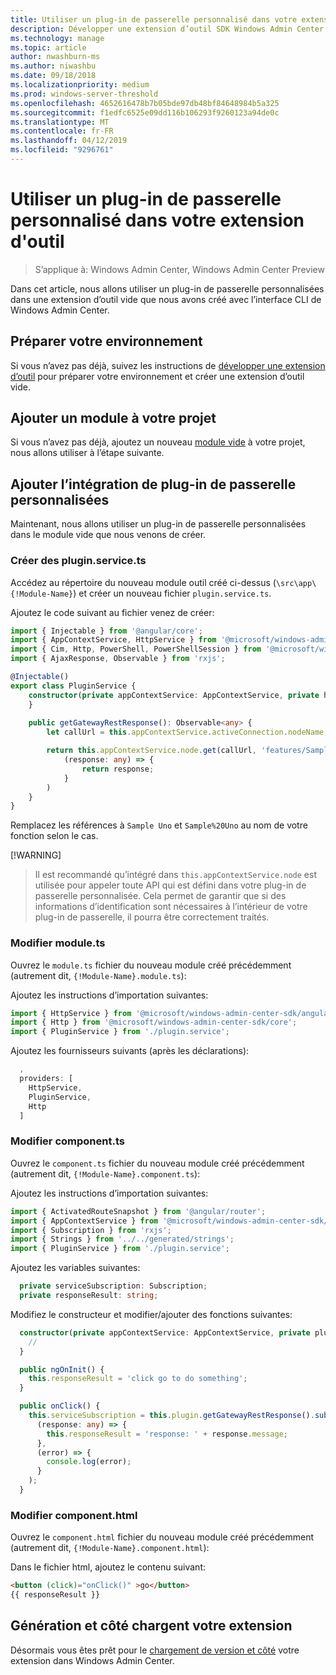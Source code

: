 ```yaml
---
title: Utiliser un plug-in de passerelle personnalisé dans votre extension d'outil
description: Développer une extension d’outil SDK Windows Admin Center (projet Honolulu) - utilisez un plug-in de passerelle personnalisées dans votre extension d’outil
ms.technology: manage
ms.topic: article
author: nwashburn-ms
ms.author: niwashbu
ms.date: 09/18/2018
ms.localizationpriority: medium
ms.prod: windows-server-threshold
ms.openlocfilehash: 4652616478b7b05bde97db48bf84648984b5a325
ms.sourcegitcommit: f1edfc6525e09dd116b106293f9260123a94de0c
ms.translationtype: MT
ms.contentlocale: fr-FR
ms.lasthandoff: 04/12/2019
ms.locfileid: "9296761"
---
```

# Utiliser un plug-in de passerelle personnalisé dans votre extension d'outil

>S’applique à: Windows Admin Center, Windows Admin Center Preview

Dans cet article, nous allons utiliser un plug-in de passerelle personnalisées dans une extension d’outil vide que nous avons créé avec l’interface CLI de Windows Admin Center.

## Préparer votre environnement ##

Si vous n’avez pas déjà, suivez les instructions de [développer une extension d’outil](..\develop-tool.md) pour préparer votre environnement et créer une extension d’outil vide.

## Ajouter un module à votre projet ##

Si vous n’avez pas déjà, ajoutez un nouveau [module vide](add-module.md) à votre projet, nous allons utiliser à l’étape suivante.  

## Ajouter l’intégration de plug-in de passerelle personnalisées ##

Maintenant, nous allons utiliser un plug-in de passerelle personnalisées dans le module vide que nous venons de créer.

### Créer des plugin.service.ts

Accédez au répertoire du nouveau module outil créé ci-dessus (```\src\app\{!Module-Name}```) et créer un nouveau fichier ```plugin.service.ts```.

Ajoutez le code suivant au fichier venez de créer:
``` ts
import { Injectable } from '@angular/core';
import { AppContextService, HttpService } from '@microsoft/windows-admin-center-sdk/angular';
import { Cim, Http, PowerShell, PowerShellSession } from '@microsoft/windows-admin-center-sdk/core';
import { AjaxResponse, Observable } from 'rxjs';

@Injectable()
export class PluginService {
    constructor(private appContextService: AppContextService, private http: Http) {
    }
    
    public getGatewayRestResponse(): Observable<any> {
        let callUrl = this.appContextService.activeConnection.nodeName;

        return this.appContextService.node.get(callUrl, 'features/Sample%20Uno').map(
            (response: any) => {
                return response;
            }
        )
    }
}
```

Remplacez les références à ```Sample Uno``` et ```Sample%20Uno``` au nom de votre fonction selon le cas.

[!WARNING]
> Il est recommandé qu’intégré dans ```this.appContextService.node``` est utilisée pour appeler toute API qui est défini dans votre plug-in de passerelle personnalisée. Cela permet de garantir que si des informations d’identification sont nécessaires à l’intérieur de votre plug-in de passerelle, il pourra être correctement traités.

### Modifier module.ts

Ouvrez le ```module.ts``` fichier du nouveau module créé précédemment (autrement dit, ```{!Module-Name}.module.ts```):

Ajoutez les instructions d’importation suivantes:

``` ts
import { HttpService } from '@microsoft/windows-admin-center-sdk/angular';
import { Http } from '@microsoft/windows-admin-center-sdk/core';
import { PluginService } from './plugin.service';
```

Ajoutez les fournisseurs suivants (après les déclarations):

``` ts
  ,
  providers: [
    HttpService,
    PluginService,
    Http
  ]
```

### Modifier component.ts

Ouvrez le ```component.ts``` fichier du nouveau module créé précédemment (autrement dit, ```{!Module-Name}.component.ts```):

Ajoutez les instructions d’importation suivantes:

``` ts
import { ActivatedRouteSnapshot } from '@angular/router';
import { AppContextService } from '@microsoft/windows-admin-center-sdk/angular';
import { Subscription } from 'rxjs';
import { Strings } from '../../generated/strings';
import { PluginService } from './plugin.service';
```

Ajoutez les variables suivantes:

``` ts
  private serviceSubscription: Subscription;
  private responseResult: string;
```

Modifiez le constructeur et modifier/ajouter des fonctions suivantes:

``` ts
  constructor(private appContextService: AppContextService, private plugin: PluginService) {
    //
  }

  public ngOnInit() {
    this.responseResult = 'click go to do something';
  }

  public onClick() {
    this.serviceSubscription = this.plugin.getGatewayRestResponse().subscribe(
      (response: any) => {
        this.responseResult = 'response: ' + response.message;
      },
      (error) => {
        console.log(error);
      }
    );
  }
```

### Modifier component.html ###

Ouvrez le ```component.html``` fichier du nouveau module créé précédemment (autrement dit, ```{!Module-Name}.component.html```):

Dans le fichier html, ajoutez le contenu suivant:
``` html
<button (click)="onClick()" >go</button>
{{ responseResult }}
```

## Génération et côté chargent votre extension

Désormais vous êtes prêt pour le [chargement de version et côté](..\develop-tool.md#build-and-side-load-your-extension) votre extension dans Windows Admin Center.
